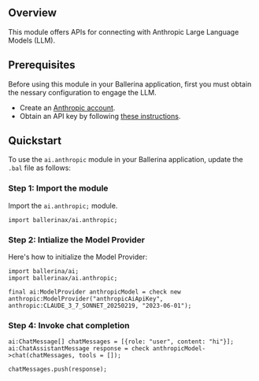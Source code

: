## Overview

This module offers APIs for connecting with Anthropic Large Language Models (LLM).

## Prerequisites

Before using this module in your Ballerina application, first you must obtain the nessary configuration to engage the LLM.

- Create an [Anthropic account](https://www.anthropic.com/signup).
- Obtain an API key by following [these instructions](https://docs.anthropic.com/en/api/getting-started).

## Quickstart

To use the `ai.anthropic` module in your Ballerina application, update the `.bal` file as follows:

### Step 1: Import the module

Import the `ai.anthropic;` module.

```ballerina
import ballerinax/ai.anthropic;
```

### Step 2: Intialize the Model Provider

Here's how to initialize the Model Provider:

```ballerina
import ballerina/ai;
import ballerinax/ai.anthropic;

final ai:ModelProvider anthropicModel = check new anthropic:ModelProvider("anthropicAiApiKey", anthropic:CLAUDE_3_7_SONNET_20250219, "2023-06-01");
```

### Step 4: Invoke chat completion

```ballerina
ai:ChatMessage[] chatMessages = [{role: "user", content: "hi"}];
ai:ChatAssistantMessage response = check anthropicModel->chat(chatMessages, tools = []);

chatMessages.push(response);
```
